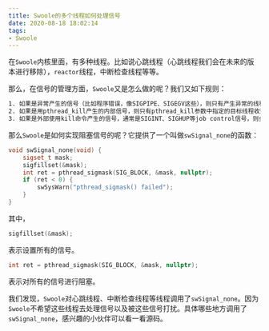 ```yaml
---
title: Swoole的多个线程如何处理信号
date: 2020-08-18 18:02:14
tags:
- Swoole
---
```


在`Swoole`内核里面，有多种线程。比如说心跳线程（心跳线程我们会在未来的版本进行移除），`reactor`线程，中断检查线程等等。

那么，在信号的管理方面，`Swoole`又是怎么做的呢？我们又如下规则：

```txt
1. 如果是异常产生的信号（比如程序错误，像SIGPIPE、SIGEGV这些），则只有产生异常的线程收到并处理。
2. 如果是用pthread_kill产生的内部信号，则只有pthread_kill参数中指定的目标线程收到并处理。
3. 如果是外部使用kill命令产生的信号，通常是SIGINT、SIGHUP等job control信号，则会遍历所有线程，直到找到一个不阻塞该信号的线程，然后调用它来处理。注意只有一个线程能收到。
```

那么`Swoole`是如何实现阻塞信号的呢？它提供了一个叫做`swSignal_none`的函数：

```cpp
void swSignal_none(void) {
    sigset_t mask;
    sigfillset(&mask);
    int ret = pthread_sigmask(SIG_BLOCK, &mask, nullptr);
    if (ret < 0) {
        swSysWarn("pthread_sigmask() failed");
    }
}
```

其中，

```cpp
sigfillset(&mask);
```

表示设置所有的信号。

```cpp
int ret = pthread_sigmask(SIG_BLOCK, &mask, nullptr);
```

表示对所有的信号进行阻塞。

我们发现，`Swoole`对心跳线程、中断检查线程等线程调用了`swSignal_none`。因为`Swoole`不希望这些线程去处理信号以及被这些信号打扰。具体哪些地方调用了`swSignal_none`，感兴趣的小伙伴可以看一看源码。

